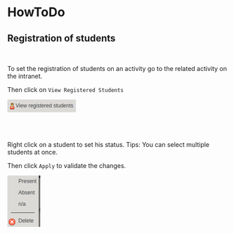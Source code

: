 # HowToDo

## Registration of students

<br/>

To set the registration of students on an activity go to the related activity on the intranet.

Then click on `View Registered Students`

![Registration](img/Registration/Register.png)

<br/>
<br/>

Right click on a student to set his status.
Tips: You can select multiple students at once.

Then click `Apply` to validate the changes.

![Registration](img/Registration/Present.png)

<br/>
<br/>
